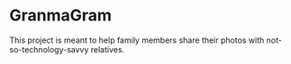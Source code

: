 # GranmaGram

This project is meant to help family members share their photos with not-so-technology-savvy relatives.
